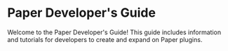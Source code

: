 # Paper Developer's Guide

Welcome to the Paper Developer's Guide! This guide includes information and tutorials for developers
to create and expand on Paper plugins.
